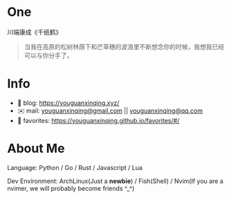
# One 
 
  
川端康成《千纸鹤》 
 
>当我在高原的松树林荫下和芒草穗的波浪里不断想念你的时候，我想我已经可以与你分手了。        
 

# Info

- 📝 blog: https://youguanxinqing.xyz/
- ✉️  mail: youguanxinqing@gmail.com || youguanxinqing@qq.com
- 📙 favorites: https://youguanxinqing.github.io/favorites/#/

# About Me

Language: Python / Go / Rust / Javascript / Lua

Dev Environment: ArchLinux(Just a **newbie**) / Fish(Shell) / Nvim(If you are a nvimer, we will probably become friends ^_^)

